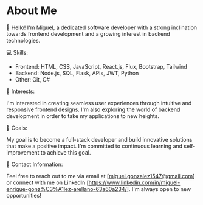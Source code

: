 # About Me

👋 Hello! I'm Miguel, a dedicated software developer with a strong inclination towards frontend development and a growing interest in backend technologies.

💻 Skills:

- Frontend: HTML, CSS, JavaScript, React.js, Flux, Bootstrap, Tailwind
- Backend: Node.js, SQL, Flask, APIs, JWT, Python
- Other: Git, C#

🌟 Interests:

I'm interested in creating seamless user experiences through intuitive and responsive frontend designs. I'm also exploring the world of backend development in order to take my applications to new heights.

🎯 Goals:

My goal is to become a full-stack developer and build innovative solutions that make a positive impact. I'm committed to continuous learning and self-improvement to achieve this goal.

📧 Contact Information:

Feel free to reach out to me via email at [miguel.gonzalez1547@gmail.com] or connect with me on LinkedIn [https://www.linkedin.com/in/miguel-enrique-gonz%C3%A1lez-arellano-63a60a234/]. I'm always open to new opportunities!
